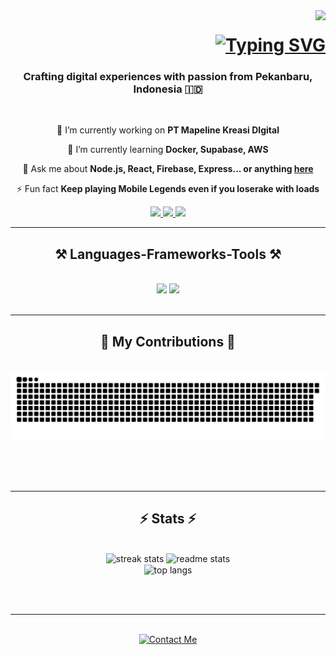 <img align="right" src="https://visitor-badge.laobi.icu/badge?page_id=bgpaten.bgpaten" />

<h1 align="right">
    <a href="https://git.io/typing-svg"><img src="https://readme-typing-svg.demolab.com?font=Fira+Code&pause=1000&width=435&lines=Hi+there!+I'm+Kukuh+Ahyar+Pattani;+I'm+a+Web+%26+Mobile+Developer;Welcome+to+my+portfolio!" alt="Typing SVG" /></a>
</h1>

<h3 align="center">Crafting digital experiences with passion from Pekanbaru, Indonesia 🇮🇩</h3>

<br/>

<div align="center">
 
 🔭 I’m currently working on **PT Mapeline Kreasi DIgital**
 
 🌱 I’m currently learning **Docker, Supabase, AWS**

💬 Ask me about **Node.js, React, Firebase, Express... or anything [here](https://github.com/bgapten/bgpaten/issues)**

⚡ Fun fact **Keep playing Mobile Legends even if you loserake with loads**

 </div>
 
<div align="center"> 
  <a href="mailto:ahyarpattani@gmail.com">
    <img src="https://img.shields.io/badge/Gmail-333333?style=for-the-badge&logo=gmail&logoColor=red" />
  </a>
  <a href="https://www.linkedin.com/in/ahyar-pattani-24879728a/" target="_blank">
    <img src="https://img.shields.io/badge/LinkedIn-0077B5?style=for-the-badge&logo=linkedin&logoColor=white" target="_blank" />
  </a>
  <a href="https://bgpaten.github.io" target="_blank">
     <img src="https://img.shields.io/badge/Portfolio-FF5722?style=for-the-badge&logo=todoist&logoColor=white" target="_blank" /> <!-- sqlite, safari, google-chrome are other good icon options -->
  </a>
</div>

 <hr/>
 
<h2 align="center">⚒️ Languages-Frameworks-Tools ⚒️</h2>
<br/>
<div align="center">
    <img src="https://skillicons.dev/icons?i=react,bootstrap,mui,html,css,vscode,github,figma,tailwind,git,r,solidity" />
    <img src="https://skillicons.dev/icons?i=nodejs,python,javascript,typescript,express,firebase,mongodb,c,java,nextjs,mysql,flask,flutter" /><br>
</div>

<br/>
<hr/>

<div align="center">
  <h2>🐍 My Contributions 🐍</h2>
  <br>
  <img alt="snake eating my contributions" src="https://raw.githubusercontent.com/bgpaten/bgpaten/output/github-contribution-grid-snake.svg" />
  
  <br/><br/><br/>
</div>

<hr/>

<h2 align="center">⚡ Stats ⚡</h2>
<br>
<div align=center>
   <img width=390 src="https://streak-stats.demolab.com?user=bgpaten&count_private=true&theme=react&border_radius=10" alt="streak stats"/>
  <img width=390 src="https://github-readme-stats.vercel.app/api?username=bgpaten&count_private=true&show_icons=true&theme=react&rank_icon=github&border_radius=10" alt="readme stats" />
  <br/>
  <img width=325 align="center" src="https://github-readme-stats.vercel.app/api/top-langs/?username=bgpaten&hide=HTML&langs_count=8&layout=compact&theme=react&border_radius=10&size_weight=0.5&count_weight=0.5&exclude_repo=github-readme-stats" alt="top langs" />
</div>

<br/><br/>

<hr/>

<br/>

<div align="center">
<a href='https://wa.me/62813633425884' target='_blank'><img height='64' style='border:0px;height:64px;' src='https://img.icons8.com/?size=100&id=43677&format=png&color=000000' border='0' alt='Contact Me' /></a>
</div>

<br/>

